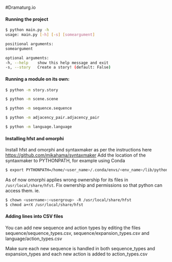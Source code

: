 #Dramaturg.io


#### Running the project
```bash
$ python main.py -h
usage: main.py [-h] [-s] [someargument]

positional arguments:
someargument

optional arguments:
-h, --help    show this help message and exit
-s, --story   Create a story! (default: False)
```

#### Running a module on its own:
```bash
$ python -m story.story

$ python -m scene.scene

$ python -m sequence.sequence

$ python -m adjacency_pair.adjacency_pair

$ python -m language.language
```

#### Installing hfst and omorphi
Install hfst and omorphi and syntaxmaker as per the instructions here https://github.com/mikahama/syntaxmaker
Add the location of the syntaxmaker to PYTHONPATH, for example using Conda
```bash
$ export PYTHONPATH=/home/<user_name>/.conda/envs/<env_name>/lib/python3.7/site-packages/syntaxmaker
```

As of now omorphi applies wrong ownership for its files in `/usr/local/share/hfst`.
Fix ownership and permissions so that python can access them. ie.
```bash
$ chown <username>:<usergroup> -R /usr/local/share/hfst
$ chmod a+rX /usr/local/share/hfst
```


#### Adding lines into CSV files
You can add new sequence and action types by editing the files sequence/sequence_types.csv, sequence/expansion_types.csv and language/action_types.csv

Make sure each new sequence is handled in both sequence_types and expansion_types and each new action is added to action_types.csv
